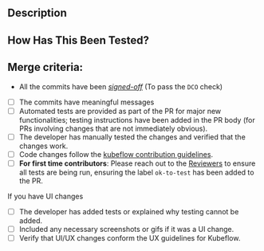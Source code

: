 <!--- Provide a general summary of your changes in the Title above -->

## Description
<!--- Describe your changes in detail -->
<!--- [UI] Include any screenshots of changed UI; Include any gifs if it was a flow / UX change -->

## How Has This Been Tested?
<!--- Please describe in detail how you tested your changes. -->
<!--- Include details of your testing environment, and the tests you ran to -->
<!--- see how your change affects other areas of the code, etc. -->

## Merge criteria:
<!--- This PR will be merged by any repository approver when it meets all the points in the checklist -->
- All the commits have been [_signed-off_](https://github.com/kubeflow/community/tree/master/dco-signoff-hook#signing-off-commits)  (To pass the `DCO` check)

<!--- Go over all the following points, and put an `x` in all the boxes that apply. -->
- [ ] The commits have meaningful messages
- [ ] Automated tests are provided as part of the PR for major new functionalities; testing instructions have been added in the PR body (for PRs involving changes that are not immediately obvious).
- [ ] The developer has manually tested the changes and verified that the changes work.
- [ ] Code changes follow the [kubeflow contribution guidelines](https://www.kubeflow.org/docs/about/contributing/).
- [ ] **For first time contributors**: Please reach out to the [Reviewers](../OWNERS) to ensure all tests are being run, ensuring the label `ok-to-test` has been added to the PR.

If you have UI changes

<!--- You can ignore these if you are doing Go Model Registry REST server, MR Python client, manifest, controller, internal logic, etc changes; aka non-UI / visual changes -->
- [ ] The developer has added tests or explained why testing cannot be added.
- [ ] Included any necessary screenshots or gifs if it was a UI change.
- [ ] Verify that UI/UX changes conform the UX guidelines for Kubeflow.
